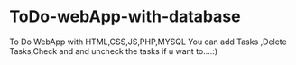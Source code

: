 # ToDo-webApp-with-database
To Do WebApp with HTML,CSS,JS,PHP,MYSQL
You can add Tasks ,Delete Tasks,Check and and uncheck the tasks if u want to....:)
